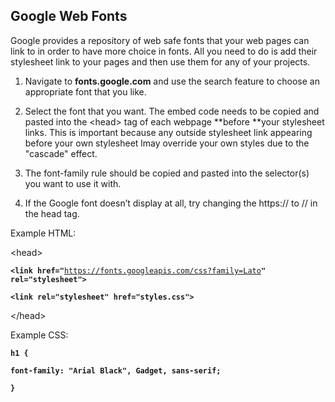 ## **Google Web Fonts**

Google provides a repository of web safe fonts that your web pages can link to in order to have more choice in fonts. All you need to do is add their stylesheet link to your pages and then use them for any of your projects.

1. Navigate to **fonts.google.com** and use the search feature to choose an appropriate font that you like.

2. Select the font that you want. The embed code needs to be copied and pasted into the &lt;head&gt; tag of each webpage **before **your stylesheet links. This is important because  any outside stylesheet link appearing  before your own stylesheet lmay override your own styles due to the "cascade" effect.

3. The font-family rule should be copied and pasted into the selector\(s\) you want to use it with.

4. If the Google font doesn’t display at all, try changing the https:// to // in the head tag.

Example HTML:

&lt;head&gt;

**`<link href="`**[`https://fonts.googleapis.com/css?family=Lato`](https://fonts.googleapis.com/css?family=Lato)**`" rel="stylesheet">`**

**`<link rel="stylesheet" href="styles.css">`**

&lt;/head&gt;

Example CSS:

**`h1`**` `**`{`**

**`font-family: "Arial Black", Gadget, sans-serif;`**

**`}`**

